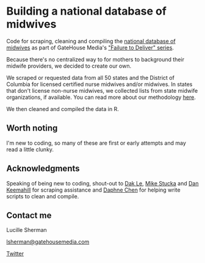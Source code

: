 # Building a national database of midwives

Code for scraping, cleaning and compiling the [national database of midwives](http://gatehousenews.com/failuretodeliver/explore-the-database/) as part of GateHouse Media's ["Failure to Deliver" series](http://gatehousenews.com/failuretodeliver).

Because there's no centralized way to for mothers to background their midwife providers, we decided to create our own. 

We scraped or requested data from all 50 states and the District of Columbia for licensed certified nurse midwives and/or midwives. In states that don't license non-nurse midwives, we collected lists from state midwife organizations, if available. You can read more about our methodology [here](http://gatehousenews.com/failuretodeliver/methodology/). 

We then cleaned and compiled the data in R. 

## Worth noting

I'm new to coding, so many of these are first or early attempts and may read a little clunky. 

## Acknowledgments

Speaking of being new to coding, shout-out to [Dak Le](https://github.com/dakle), [Mike Stucka](https://github.com/stucka) and [Dan Keemahill](https://github.com/dankeemahill) for scraping assistance and [Daphne Chen](https://github.com/daphnechen93) for helping write scripts to clean and compile.

## Contact me

Lucille Sherman

lsherman@gatehousemedia.com

[Twitter](https://twitter.com/_lucysherman)

